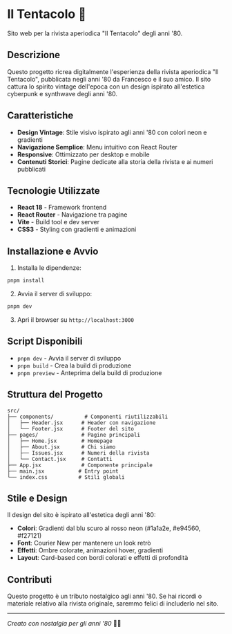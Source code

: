 # Il Tentacolo 🐙

Sito web per la rivista aperiodica "Il Tentacolo" degli anni '80.

## Descrizione

Questo progetto ricrea digitalmente l'esperienza della rivista aperiodica "Il Tentacolo", pubblicata negli anni '80 da Francesco e il suo amico. Il sito cattura lo spirito vintage dell'epoca con un design ispirato all'estetica cyberpunk e synthwave degli anni '80.

## Caratteristiche

- **Design Vintage**: Stile visivo ispirato agli anni '80 con colori neon e gradienti
- **Navigazione Semplice**: Menu intuitivo con React Router
- **Responsive**: Ottimizzato per desktop e mobile
- **Contenuti Storici**: Pagine dedicate alla storia della rivista e ai numeri pubblicati

## Tecnologie Utilizzate

- **React 18** - Framework frontend
- **React Router** - Navigazione tra pagine
- **Vite** - Build tool e dev server
- **CSS3** - Styling con gradienti e animazioni

## Installazione e Avvio

1. Installa le dipendenze:
```bash
pnpm install
```

2. Avvia il server di sviluppo:
```bash
pnpm dev
```

3. Apri il browser su `http://localhost:3000`

## Script Disponibili

- `pnpm dev` - Avvia il server di sviluppo
- `pnpm build` - Crea la build di produzione
- `pnpm preview` - Anteprima della build di produzione

## Struttura del Progetto

```
src/
├── components/          # Componenti riutilizzabili
│   ├── Header.jsx      # Header con navigazione
│   └── Footer.jsx      # Footer del sito
├── pages/              # Pagine principali
│   ├── Home.jsx        # Homepage
│   ├── About.jsx       # Chi siamo
│   ├── Issues.jsx      # Numeri della rivista
│   └── Contact.jsx     # Contatti
├── App.jsx             # Componente principale
├── main.jsx           # Entry point
└── index.css          # Stili globali
```

## Stile e Design

Il design del sito è ispirato all'estetica degli anni '80:
- **Colori**: Gradienti dal blu scuro al rosso neon (#1a1a2e, #e94560, #f27121)
- **Font**: Courier New per mantenere un look retrò
- **Effetti**: Ombre colorate, animazioni hover, gradienti
- **Layout**: Card-based con bordi colorati e effetti di profondità

## Contributi

Questo progetto è un tributo nostalgico agli anni '80. Se hai ricordi o materiale relativo alla rivista originale, saremmo felici di includerlo nel sito.

---

*Creato con nostalgia per gli anni '80* 🎵✨
